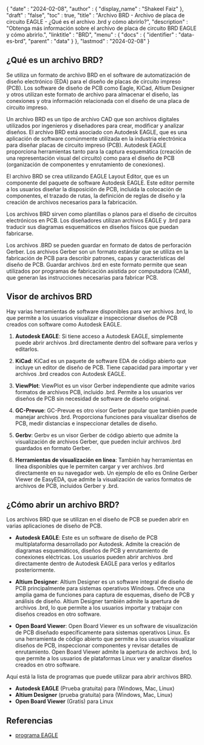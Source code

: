 {
  "date" : "2024-02-08",
  "author" : {
    "display_name" : "Shakeel Faiz"
},
  "draft" : "false",
  "toc" : true,
  "title" : "Archivo BRD - Archivo de placa de circuito EAGLE - ¿Qué es el archivo .brd y cómo abrirlo?",
  "description" : "Obtenga más información sobre el archivo de placa de circuito BRD EAGLE y cómo abrirlo.",
  "linktitle" : "BRD",
  "menu" : {
    "docs" : {
      "identifier" : "data-es-brd",
      "parent" : "data"
}
},
  "lastmod" : "2024-02-08"
}

## ¿Qué es un archivo BRD?

Se utiliza un formato de archivo BRD en el software de automatización de diseño electrónico (EDA) para el diseño de placas de circuito impreso (PCB). Los software de diseño de PCB como Eagle, KiCad, Altium Designer y otros utilizan este formato de archivo para almacenar el diseño, las conexiones y otra información relacionada con el diseño de una placa de circuito impreso.

Un archivo BRD es un tipo de archivo CAD que son archivos digitales utilizados por ingenieros y diseñadores para crear, modificar y analizar diseños. El archivo BRD está asociado con Autodesk EAGLE, que es una aplicación de software comúnmente utilizada en la industria electrónica para diseñar placas de circuito impreso (PCB). Autodesk EAGLE proporciona herramientas tanto para la captura esquemática (creación de una representación visual del circuito) como para el diseño de PCB (organización de componentes y enrutamiento de conexiones).

El archivo BRD se crea utilizando EAGLE Layout Editor, que es un componente del paquete de software Autodesk EAGLE. Este editor permite a los usuarios diseñar la disposición de PCB, incluida la colocación de componentes, el trazado de rutas, la definición de reglas de diseño y la creación de archivos necesarios para la fabricación.

Los archivos BRD sirven como plantillas o planos para el diseño de circuitos electrónicos en PCB. Los diseñadores utilizan archivos EAGLE y .brd para traducir sus diagramas esquemáticos en diseños físicos que puedan fabricarse.

Los archivos .BRD se pueden guardar en formato de datos de perforación Gerber. Los archivos Gerber son un formato estándar que se utiliza en la fabricación de PCB para describir patrones, capas y características del diseño de PCB. Guardar archivos .brd en este formato permite que sean utilizados por programas de fabricación asistida por computadora (CAM), que generan las instrucciones necesarias para fabricar PCB.

## Visor de archivos BRD

Hay varias herramientas de software disponibles para ver archivos .brd, lo que permite a los usuarios visualizar e inspeccionar diseños de PCB creados con software como Autodesk EAGLE.

1.  **Autodesk EAGLE**: Si tiene acceso a Autodesk EAGLE, simplemente puede abrir archivos .brd directamente dentro del software para verlos y editarlos.
    
2.  **KiCad**: KiCad es un paquete de software EDA de código abierto que incluye un editor de diseño de PCB. Tiene capacidad para importar y ver archivos .brd creados con Autodesk EAGLE.
    
3.  **ViewPlot**: ViewPlot es un visor Gerber independiente que admite varios formatos de archivos PCB, incluido .brd. Permite a los usuarios ver diseños de PCB sin necesidad de software de diseño original.
    
4.  **GC-Prevue**: GC-Prevue es otro visor Gerber popular que también puede manejar archivos .brd. Proporciona funciones para visualizar diseños de PCB, medir distancias e inspeccionar detalles de diseño.
    
5.  **Gerbv**: Gerbv es un visor Gerber de código abierto que admite la visualización de archivos Gerber, que pueden incluir archivos .brd guardados en formato Gerber.
    
6.  **Herramientas de visualización en línea**: También hay herramientas en línea disponibles que le permiten cargar y ver archivos .brd directamente en su navegador web. Un ejemplo de ello es Online Gerber Viewer de EasyEDA, que admite la visualización de varios formatos de archivos de PCB, incluidos Gerber y .brd.

## ¿Cómo abrir un archivo BRD?

Los archivos BRD que se utilizan en el diseño de PCB se pueden abrir en varias aplicaciones de diseño de PCB.

- **Autodesk EAGLE**: Este es un software de diseño de PCB multiplataforma desarrollado por Autodesk. Admite la creación de diagramas esquemáticos, diseños de PCB y enrutamiento de conexiones eléctricas. Los usuarios pueden abrir archivos .brd directamente dentro de Autodesk EAGLE para verlos y editarlos posteriormente.
    
- **Altium Designer**: Altium Designer es un software integral de diseño de PCB principalmente para sistemas operativos Windows. Ofrece una amplia gama de funciones para captura de esquemas, diseño de PCB y análisis de diseño. Altium Designer también admite la apertura de archivos .brd, lo que permite a los usuarios importar y trabajar con diseños creados en otro software.
    
- **Open Board Viewer**: Open Board Viewer es un software de visualización de PCB diseñado específicamente para sistemas operativos Linux. Es una herramienta de código abierto que permite a los usuarios visualizar diseños de PCB, inspeccionar componentes y revisar detalles de enrutamiento. Open Board Viewer admite la apertura de archivos .brd, lo que permite a los usuarios de plataformas Linux ver y analizar diseños creados en otro software.

Aquí está la lista de programas que puede utilizar para abrir archivos BRD.

- **Autodesk EAGLE** (Prueba gratuita) para (Windows, Mac, Linux)
- **Altium Designer** (prueba gratuita) para (Windows, Mac, Linux)
- **Open Board Viewer** (Gratis) para Linux

## Referencias
* [programa EAGLE](https://en.wikipedia.org/wiki/EAGLE_(program))


